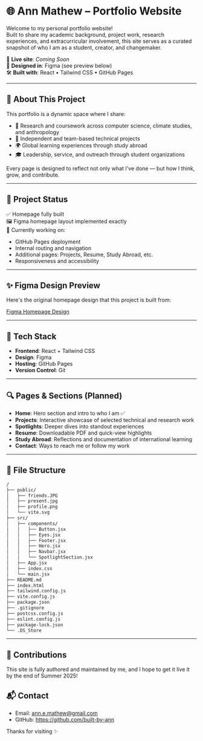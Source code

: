 # 🌐 Ann Mathew – Portfolio Website

Welcome to my personal portfolio website!  
Built to share my academic background, project work, research experiences, and extracurricular involvement, this site serves as a curated snapshot of who I am as a student, creator, and changemaker.

🔗 **Live site**: _Coming Soon_  
🎨 **Designed in**: Figma (see preview below)  
🛠️ **Built with**: React • Tailwind CSS • GitHub Pages

---

## 📌 About This Project

This portfolio is a dynamic space where I share:
- 🌱 Research and coursework across computer science, climate studies, and anthropology
- 🚀 Independent and team-based technical projects
- 🌍 Global learning experiences through study abroad
- 🎓 Leadership, service, and outreach through student organizations

Every page is designed to reflect not only what I've done — but how I think, grow, and contribute.

---

## 🚧 Project Status

✅ Homepage fully built  
🖼️ Figma homepage layout implemented exactly  
🚧 Currently working on:
- GitHub Pages deployment  
- Internal routing and navigation  
- Additional pages: Projects, Resume, Study Abroad, etc.  
- Responsiveness and accessibility

---

## ✨ Figma Design Preview

Here's the original homepage design that this project is built from:

[Figma Homepage Design](./figma/design.pdf)

---

## 🧰 Tech Stack

- **Frontend**: React + Tailwind CSS  
- **Design**: Figma  
- **Hosting**: GitHub Pages  
- **Version Control**: Git

---

## 🔍 Pages & Sections (Planned)

- **Home**: Hero section and intro to who I am ✅  
- **Projects**: Interactive showcase of selected technical and research work  
- **Spotlights**: Deeper dives into standout experiences  
- **Resume**: Downloadable PDF and quick-view highlights  
- **Study Abroad**: Reflections and documentation of international learning  
- **Contact**: Ways to reach me or follow my work

---

## 📂 File Structure

```bash
/
├── public/
│   ├── friends.JPG
│   ├── present.jpg  
│   ├── profile.png
│   └── vite.svg
├── src/
│   ├── components/
│   │   ├── Button.jsx
│   │   ├── Eyes.jsx
│   │   ├── Footer.jsx
│   │   ├── Hero.jsx
│   │   ├── Navbar.jsx
│   │   └── SpotlightSection.jsx
│   ├── App.jsx
│   ├── index.css
│   └── main.jsx
├── README.md
├── index.html
├── tailwind.config.js
├── vite.config.js
├── package.json
├── .gitignore
├── postcss.config.js
├── eslint.config.js
├── package-lock.json
└── .DS_Store
```

---

## 🤝 Contributions
This site is fully authored and maintained by me, and I hope to get it live it by the end of Summer 2025!

## 📬 Contact
- Email: ann.e.mathew@gmail.com
- GitHub: https://github.com/built-by-ann

Thanks for visiting ✨
